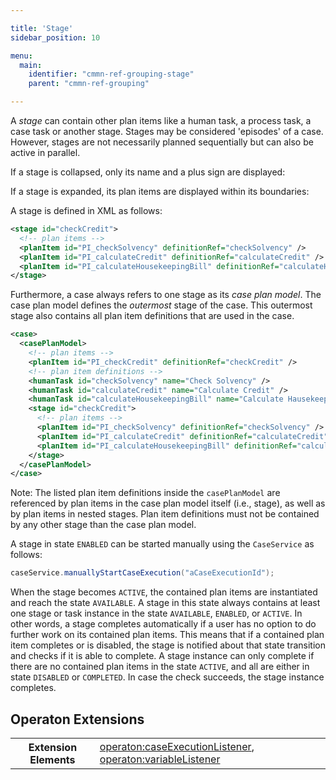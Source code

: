 ```yaml
---

title: 'Stage'
sidebar_position: 10

menu:
  main:
    identifier: "cmmn-ref-grouping-stage"
    parent: "cmmn-ref-grouping"

---
```


A *stage* can contain other plan items like a human task, a process task, a case task or another stage. Stages may be considered 'episodes' of a case. However, stages are not necessarily planned sequentially but can also be active in parallel.

If a stage is collapsed, only its name and a plus sign are displayed:

<a href="#" class="cmmn-symbol" data-type="stage-collapsed"></a>

If a stage is expanded, its plan items are displayed within its boundaries:

<a href="#" class="cmmn-symbol" data-type="stage-expanded"></a>

A stage is defined in XML as follows:

```xml
<stage id="checkCredit">
  <!-- plan items -->
  <planItem id="PI_checkSolvency" definitionRef="checkSolvency" />
  <planItem id="PI_calculateCredit" definitionRef="calculateCredit" />
  <planItem id="PI_calculateHousekeepingBill" definitionRef="calculateHousekeepingBill" />
</stage>
```

Furthermore, a case always refers to one stage as its *case plan model*. The case plan model defines the *outermost* stage of the case. This outermost stage also contains all plan item definitions that are used in the case.

```xml
<case>
  <casePlanModel>
    <!-- plan items -->
    <planItem id="PI_checkCredit" definitionRef="checkCredit" />
    <!-- plan item definitions -->
    <humanTask id="checkSolvency" name="Check Solvency" />
    <humanTask id="calculateCredit" name="Calculate Credit" />
    <humanTask id="calculateHousekeepingBill" name="Calculate Hausekeeping Bill" />
    <stage id="checkCredit">
      <!-- plan items -->
      <planItem id="PI_checkSolvency" definitionRef="checkSolvency" />
      <planItem id="PI_calculateCredit" definitionRef="calculateCredit" />
      <planItem id="PI_calculateHousekeepingBill" definitionRef="calculateHousekeepingBill" />
    </stage>
  </casePlanModel>
</case>
```

Note: The listed plan item definitions inside the `casePlanModel` are referenced by plan items in the case plan model itself (i.e., stage), as well as by plan items in nested stages. Plan item definitions must not be contained by any other stage than the case plan model.

A stage in state `ENABLED` can be started manually using the `CaseService` as follows:

```java
caseService.manuallyStartCaseExecution("aCaseExecutionId");
```

When the stage becomes `ACTIVE`, the contained plan items are instantiated and reach the state `AVAILABLE`. A stage in this state always contains at least one stage or task instance in the state `AVAILABLE`, `ENABLED`, or `ACTIVE`. In other words, a stage completes automatically if a user has no option to do further work on its contained plan items. This means that if a contained plan item completes or is disabled, the stage is notified about that state transition and checks if it is able to complete. A stage instance can only complete if there are no contained plan items in the state `ACTIVE`, and all are either in state `DISABLED` or `COMPLETED`. In case the check succeeds, the stage instance completes.

## Operaton Extensions

<table class="table table-striped">
  <tr>
    <th>Extension Elements</th>
    <td>
      <a href="../reference/cmmn11/custom-extensions/operaton-elements.md#caseexecutionlistener">operaton:caseExecutionListener</a>,
      <a href="../reference/cmmn11/custom-extensions/operaton-elements.md#variablelistener">operaton:variableListener</a>
    </td>
  </tr>
</table>

